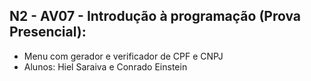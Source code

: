 ## N2 - AV07 - Introdução à programação (Prova Presencial): 
* Menu com gerador e verificador de CPF e CNPJ
* Alunos: Hiel Saraiva e Conrado Einstein
